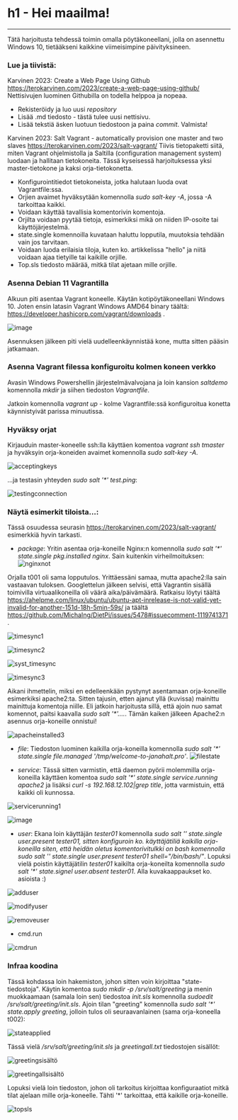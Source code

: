 # h1 - Hei maailma!
******************************

Tätä harjoitusta tehdessä toimin omalla pöytäkoneellani, jolla on asennettu Windows 10, tietääkseni kaikkine viimeisimpine päivityksineen. 

### Lue ja tiivistä:
Karvinen 2023: Create a Web Page Using Github https://terokarvinen.com/2023/create-a-web-page-using-github/ 
Nettisivujen luominen Githubilla on todella helppoa ja nopeaa.
  - Rekisteröidy ja luo uusi <i>repository</i>
  - Lisää .md tiedosto -  tästä tulee uusi nettisivu.
  - Lisää tekstiä äsken luotuun tiedostoon ja paina <i>commit</i>.
  Valmista!
  
Karvinen 2023: Salt Vagrant - automatically provision one master and two slaves https://terokarvinen.com/2023/salt-vagrant/
Tiivis tietopaketti siitä, miten Vagrant ohjelmistolla ja Saltilla (configuration management system) luodaan ja hallitaan tietokoneita. Tässä kyseisessä harjoituksessa yksi master-tietokone ja kaksi orja-tietokonetta. 
  - Konfigurointitiedot tietokoneista, jotka halutaan luoda ovat Vagrantfile:ssa.
  - Orjien avaimet hyväksytään komennolla <i>sudo salt-key -A</i>, jossa -A tarkoittaa kaikki.
  - Voidaan käyttää tavallisia komentorivin komentoja.
  - Orjilta voidaan pyytää tietoja, esimerkiksi mikä on niiden IP-osoite tai käyttöjärjestelmä.
  - state.single komennoilla kuvataan haluttu lopputila, muutoksia tehdään vain jos tarvitaan.
  - Voidaan luoda erilaisia tiloja, kuten ko. artikkelissa "hello" ja niitä voidaan ajaa tietyille tai kaikille orjille.
  - Top.sls tiedosto määrää, mitkä tilat ajetaan mille orjille.

### Asenna Debian 11 Vagrantilla
Alkuun piti asentaa Vagrant koneelle. Käytän kotipöytäkoneellani Windows 10. Joten ensin latasin Vagrant Windows AMD64 binary täältä: https://developer.hashicorp.com/vagrant/downloads .

![image](https://user-images.githubusercontent.com/78509164/229228996-33fff4ef-3a2b-4847-8665-30fcd71c8d37.png)

Asennuksen jälkeen piti vielä uudelleenkäynnistää kone, mutta sitten pääsin jatkamaan.

### Asenna Vagrant filessa konfiguroitu kolmen koneen verkko
Avasin Windows Powershellin järjestelmävalvojana ja loin kansion <i>saltdemo</i> komennolla <i>mkdir</i> ja siihen tiedoston <i>Vagrantfile</i>. 

Jatkoin komennolla <i>vagrant up</i> - kolme Vagrantfile:ssä konfiguroitua konetta käynnistyivät parissa minuutissa.

### Hyväksy orjat
Kirjauduin master-koneelle ssh:lla käyttäen komentoa <i>vagrant ssh tmaster</i> ja hyväksyin orja-koneiden avaimet komennolla <i>sudo salt-key -A</i>.

![acceptingkeys](https://user-images.githubusercontent.com/78509164/229236213-746a1a49-50c1-4575-bb44-f96950cc8da0.png)

...ja testasin yhteyden <i>sudo salt '*' test.ping</i>:

![testingconnection](https://user-images.githubusercontent.com/78509164/229236893-805994df-e3ed-4e29-9895-e263f50724aa.png)

### Näytä esimerkit tiloista...:
Tässä osuudessa seurasin https://terokarvinen.com/2023/salt-vagrant/ esimerkkiä hyvin tarkasti.
- <i>package</i>:
Yritin asentaa orja-koneille Nginx:n komennolla <i>sudo salt '*' state.single pkg.installed nginx</i>. Sain kuitenkin virheilmoituksen:
![nginxnot](https://user-images.githubusercontent.com/78509164/229277976-489d7744-c79c-4082-b059-04aaa20a48e7.png)

Orjalla t001 oli sama lopputulos. Yrittäessäni samaa, mutta apache2:lla sain vastaavan tuloksen. Googlettelun jälkeen selvisi, että Vagrantin sisällä toimivilla virtuaalikoneilla oli väärä aika/päivämäärä. Ratkaisu löytyi täältä https://ahelpme.com/linux/ubuntu/ubuntu-apt-inrelease-is-not-valid-yet-invalid-for-another-151d-18h-5min-59s/ ja täältä https://github.com/MichaIng/DietPi/issues/5478#issuecomment-1119741371 .

![timesync1](https://user-images.githubusercontent.com/78509164/229310863-22a8c697-621c-4e6b-a38f-1e59a9598878.png)

![timesync2](https://user-images.githubusercontent.com/78509164/229310888-16e4c17c-2518-428e-98d7-d9d4632f0996.png)

![syst_timesync](https://user-images.githubusercontent.com/78509164/229310899-b21f2a59-8a5e-4367-8861-4bd2e8c58e2b.png)

![timesync3](https://user-images.githubusercontent.com/78509164/229310905-d141ffb0-6a19-478f-89ad-7345a4300f96.png)

Aikani ihmettelin, miksi en edelleenkään pystynyt asentamaan orja-koneille esimerkiksi apache2:ta. Sitten tajusin, etten ajanut yllä (kuvissa) mainittu mainittuja komentoja niille. Eli jatkoin harjoitusta sillä, että ajoin nuo samat komennot, paitsi kaavalla <i>sudo salt '*'....</i>. Tämän kaiken jälkeen Apache2:n asennus orja-koneille onnistui!

![apacheinstalled3](https://user-images.githubusercontent.com/78509164/229312106-f7bad087-2f79-4ea4-845c-68fc2487711a.png)


- <i>file</i>:
Tiedoston luominen kaikilla orja-koneilla komennolla <i>sudo salt '*' state.single file.managed '/tmp/welcome-to-janahalt.pro'</i>.
![filestate](https://user-images.githubusercontent.com/78509164/229277661-d19730b9-9392-4ade-a9c2-d02cd07edfe4.png)

- <i>service</i>:
Tässä sitten varmistin, että daemon pyörii molemmilla orja-koneilla käyttäen komentoa <i>sudo salt '*' state.single service.running apache2</i> ja lisäksi <i>curl -s 192.168.12.102|grep title</i>, jotta varmistuin, että kaikki oli kunnossa.
  
![servicerunning1](https://user-images.githubusercontent.com/78509164/229312487-cf8f24c1-1ebd-41f7-be61-1a401ba82b8a.png)

![image](https://user-images.githubusercontent.com/78509164/229313120-02abcfc5-863e-4384-87ca-9461b59d39ff.png)


- <i>user</i>:
Ekana loin käyttäjän <i>tester01</i> komennolla <i>sudo salt '*' state.single user.present tester01</i>, sitten konfiguroin ko. käyttäjätiliä kaikilla orja-koneilla siten, että heidän oletus komentorivitulkki on bash komennolla <i>sudo salt '*' state.single user.present tester01 shell="/bin/bash/"</i>. Lopuksi vielä poistin käyttäjätilin <i>tester01</i> kaikilta orja-koneilta komennolla <i>sudo salt '*' state.signel user.absent tester01</i>. Alla kuvakaappaukset ko. asioista :)

![adduser](https://user-images.githubusercontent.com/78509164/229278535-c45f103a-ddba-4744-aecc-8f38b4b0f71d.png)

![modifyuser](https://user-images.githubusercontent.com/78509164/229278542-02666477-3900-4c4d-92f2-eeae4a6b3987.png)

![removeuser](https://user-images.githubusercontent.com/78509164/229278553-50d6d44d-4b0d-4cf5-8675-8e48fa0e5d27.png)

- cmd.run

![cmdrun](https://user-images.githubusercontent.com/78509164/229240818-542aab2e-a65d-4458-9f2d-e24668bf7bc4.png)

### Infraa koodina
Tässä kohdassa loin hakemiston, johon sitten voin kirjoittaa "state-tiedostoja". Käytin komentoa <i>sudo mkdir -p /srv/salt/greeting</i> ja menin muokkaamaan (samala loin sen) tiedostoa <i>init.sls</i> komennolla <i>sudoedit /srv/salt/greeting/init.sls</i>.
Ajoin tilan "greeting" komennolla <i>sudo salt '*' state.apply greeting</i>, jolloin tulos oli seuraavanlainen (sama orja-koneella t002):

![stateapplied](https://user-images.githubusercontent.com/78509164/229314645-93dc4c05-28b9-45a3-9e04-d6a2fbb23dd2.png)

Tässä vielä <i>/srv/salt/greeting/init.sls</i> ja <i>greetingall.txt</i> tiedostojen sisällöt:

![greetingsisältö](https://user-images.githubusercontent.com/78509164/229315234-5056dd81-07ec-4bfd-8e53-da13ed42877d.png)

![greetingallsisältö](https://user-images.githubusercontent.com/78509164/229315252-f3617080-7047-497a-9234-cd593b5dc48f.png)

Lopuksi vielä loin tiedoston, johon oli tarkoitus kirjoittaa konfiguraatiot mitkä tilat ajelaan mille orja-koneelle. Tähti '*' tarkoittaa, että kaikille orja-koneille.

![topsls](https://user-images.githubusercontent.com/78509164/229315366-05f10271-b2de-4e6e-ace7-de38437f587c.png)
